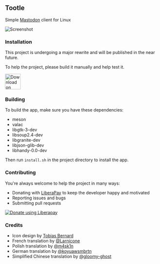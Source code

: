 ## Tootle
Simple [Mastodon](https://github.com/tootsuite/mastodon) client for Linux

![Screenshot](https://raw.githubusercontent.com/bleakgrey/tootle/master/data/screenshot.png)

### Installation
This project is undergoing a major rewrite and will be published in the near future.

To help the project, please build it manually and help test it.

<a href='https://flathub.org/apps/details/com.github.bleakgrey.tootle'><img height='51' alt='Download on Flathub' src='https://flathub.org/assets/badges/flathub-badge-en.png'/></a>

### Building
To build the app, make sure you have these dependencies:
* meson
* valac
* libgtk-3-dev
* libsoup2.4-dev
* libgranite-dev
* libjson-glib-dev
* libhandy-0.0-dev

Then run `install.sh` in the project directory to install the app.

### Contributing

You're always welcome to help the project in many ways:
* Donating with [LiberaPay](https://liberapay.com/bleakgrey/) to keep the developer happy and motivated
* Reporting issues and bugs
* Submitting pull requests

<a href="https://liberapay.com/bleakgrey/donate"><img alt="Donate using Liberapay" src="https://liberapay.com/assets/widgets/donate.svg"></a>

### Credits
* Icon design by [Tobias Bernard](https://github.com/bertob)
* French translation by [@Larnicone](https://github.com/Larnicone)
* Polish translation by [@m4sk1n](https://github.com/m4sk1n)
* German translation by [@koyuawsmbrtn](https://github.com/koyuawsmbrtn)
* Simplified Chinese translation by [@gloomy-ghost](https://github.com/gloomy-ghost)
